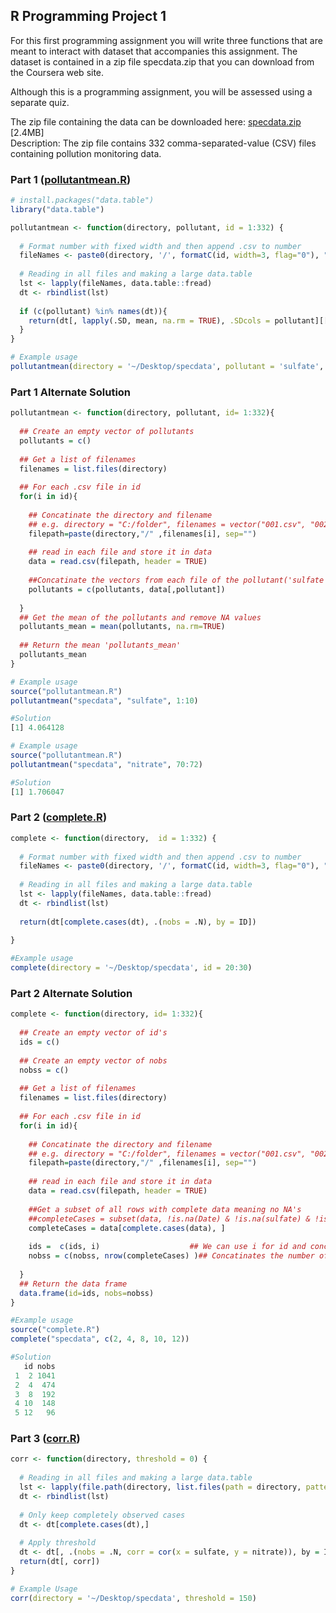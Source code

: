 ## R Programming Project 1

For this first programming assignment you will write three functions that are meant to interact with dataset that accompanies this assignment. The dataset is contained in a zip file specdata.zip that you can download from the Coursera web site.

Although this is a programming assignment, you will be assessed using a separate quiz.



The zip file containing the data can be downloaded here:
[specdata.zip](https://d396qusza40orc.cloudfront.net/rprog%2Fdata%2Fspecdata.zip) [2.4MB]
</br>Description: The zip file contains 332 comma-separated-value (CSV) files containing pollution monitoring data. 

### Part 1 ([pollutantmean.R](https://github.com/mGalarnyk/datasciencecoursera/blob/master/2_R_Programming/projects/pollutantmean.R))

```R
# install.packages("data.table")
library("data.table")

pollutantmean <- function(directory, pollutant, id = 1:332) {
  
  # Format number with fixed width and then append .csv to number
  fileNames <- paste0(directory, '/', formatC(id, width=3, flag="0"), ".csv" )
  
  # Reading in all files and making a large data.table
  lst <- lapply(fileNames, data.table::fread)
  dt <- rbindlist(lst)
  
  if (c(pollutant) %in% names(dt)){
    return(dt[, lapply(.SD, mean, na.rm = TRUE), .SDcols = pollutant][[1]])
  } 
}

# Example usage
pollutantmean(directory = '~/Desktop/specdata', pollutant = 'sulfate', id = 20)
```
### Part 1 Alternate Solution 

```R
pollutantmean <- function(directory, pollutant, id= 1:332){
  
  ## Create an empty vector of pollutants
  pollutants = c()
  
  ## Get a list of filenames
  filenames = list.files(directory)
  
  ## For each .csv file in id
  for(i in id){
    
    ## Concatinate the directory and filename
    ## e.g. directory = "C:/folder", filenames = vector("001.csv", "002.csv", ...), filepath="C:/folder/001.csv"
    filepath=paste(directory,"/" ,filenames[i], sep="")
    
    ## read in each file and store it in data
    data = read.csv(filepath, header = TRUE)
    
    ##Concatinate the vectors from each file of the pollutant('sulfate' or 'nitrate') column to pollutants vector
    pollutants = c(pollutants, data[,pollutant])
    
  }
  ## Get the mean of the pollutants and remove NA values
  pollutants_mean = mean(pollutants, na.rm=TRUE)
  
  ## Return the mean 'pollutants_mean'
  pollutants_mean
}

# Example usage
source("pollutantmean.R")
pollutantmean("specdata", "sulfate", 1:10)

#Solution
[1] 4.064128

# Example usage
source("pollutantmean.R")
pollutantmean("specdata", "nitrate", 70:72)

#Solution
[1] 1.706047
```

### Part 2 ([complete.R](https://github.com/mGalarnyk/datasciencecoursera/blob/master/2_R_Programming/projects/complete.R))
```R
complete <- function(directory,  id = 1:332) {
  
  # Format number with fixed width and then append .csv to number
  fileNames <- paste0(directory, '/', formatC(id, width=3, flag="0"), ".csv" )
  
  # Reading in all files and making a large data.table
  lst <- lapply(fileNames, data.table::fread)
  dt <- rbindlist(lst)
  
  return(dt[complete.cases(dt), .(nobs = .N), by = ID])
  
}

#Example usage
complete(directory = '~/Desktop/specdata', id = 20:30)
```

### Part 2 Alternate Solution
```R
complete <- function(directory, id= 1:332){
  
  ## Create an empty vector of id's
  ids = c()
  
  ## Create an empty vector of nobs
  nobss = c()
  
  ## Get a list of filenames
  filenames = list.files(directory)
  
  ## For each .csv file in id
  for(i in id){
    
    ## Concatinate the directory and filename
    ## e.g. directory = "C:/folder", filenames = vector("001.csv", "002.csv", ...), filepath="C:/folder/001.csv"
    filepath=paste(directory,"/" ,filenames[i], sep="")
    
    ## read in each file and store it in data
    data = read.csv(filepath, header = TRUE)
    
    ##Get a subset of all rows with complete data meaning no NA's
    ##completeCases = subset(data, !is.na(Date) & !is.na(sulfate) & !is.na(nitrate) & !is.na(id),select = TRUE )
    completeCases = data[complete.cases(data), ]
    
    ids =  c(ids, i)                    ## We can use i for id and concatinate a vector of id's
    nobss = c(nobss, nrow(completeCases) )## Concatinates the number of completed rows from the subset into a vector
   
  }
  ## Return the data frame
  data.frame(id=ids, nobs=nobss)
}

#Example usage
source("complete.R")
complete("specdata", c(2, 4, 8, 10, 12))

#Solution
   id nobs
 1  2 1041
 2  4  474
 3  8  192
 4 10  148
 5 12   96
```

### Part 3 ([corr.R](https://github.com/mGalarnyk/datasciencecoursera/blob/master/2_R_Programming/projects/corr.R))
```R
corr <- function(directory, threshold = 0) {
  
  # Reading in all files and making a large data.table
  lst <- lapply(file.path(directory, list.files(path = directory, pattern="*.csv")), data.table::fread)
  dt <- rbindlist(lst)
  
  # Only keep completely observed cases
  dt <- dt[complete.cases(dt),]
  
  # Apply threshold
  dt <- dt[, .(nobs = .N, corr = cor(x = sulfate, y = nitrate)), by = ID][nobs > threshold]
  return(dt[, corr])
}

# Example Usage
corr(directory = '~/Desktop/specdata', threshold = 150)
```
